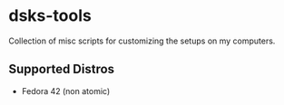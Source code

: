 # dsks-tools
Collection of misc scripts for customizing the setups on my computers.

## Supported Distros
* Fedora 42 (non atomic)
